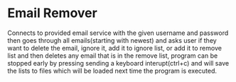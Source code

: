 # Email Remover
Connects to provided email service with the given username and password then goes through all emails(starting with newest) and asks user if they want to delete the email, ignore it, add it to ignore list, or add it to remove list and then deletes any email that is in the remove list, program can be stopped early by pressing sending a keyboard interupt(ctrl+c) and will save the lists to files which will be loaded next time the program is executed.